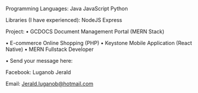 Programming Languages:
Java
JavaScript
Python

Libraries (I have experienced):
NodeJS
Express

Project:
• GCDOCS Document Management Portal
(MERN Stack)

• E-commerce Online Shopping (PHP)
• Keystone Mobile Application (React Native)
• MERN Fullstack Developer

• Send your message here:

Facebook: Luganob Jerald

Email: Jerald.luganob@hotmail.com

